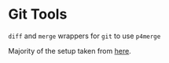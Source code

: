 # Git Tools
`diff` and `merge` wrappers for `git` to use `p4merge`

Majority of the setup taken from [here](http://git-scm.com/book/en/v2/Customizing-Git-Git-Configuration).
